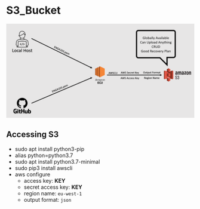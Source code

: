 # S3_Bucket
![Disaster_Recovery](DR.PNG)
## Accessing S3
- sudo apt install python3-pip
- alias python=python3.7
- sudo apt install python3.7-minimal
- sudo pip3 install awscli
- aws configure
  - access key: **KEY**
  - secret access key: **KEY**
  - region name: `eu-west-1`
  - output format: `json`